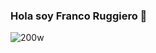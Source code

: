 ### Hola soy Franco Ruggiero 👋
![200w](https://user-images.githubusercontent.com/WaterPy/88565149/188007446-7c984092-061a-45bc-a40d-52e8bcc8949a.gif)

<!--
**FrancoRugg/FrancoRugg** is a ✨ _special_ ✨ repository because its `README.md` (this file) appears on your GitHub profile.

Here are some ideas to get you started:

- 🔭 I’m currently working on 
- 🌱 I’m currently learning Full Stack
- 👯 I’m looking to collaborate on 
- 🤔 I’m looking for help with 
- 💬 Ask me about 
- 📫 How to reach me: 
- 😄 Pronouns: 
- ⚡ Fun fact: 




...

